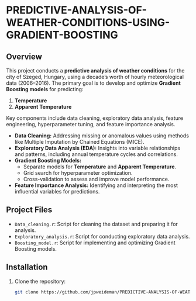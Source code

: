 # PREDICTIVE-ANALYSIS-OF-WEATHER-CONDITIONS-USING-GRADIENT-BOOSTING

## Overview

This project conducts a **predictive analysis of weather conditions** for the city of Szeged, Hungary, using a decade’s worth of hourly meteorological data (2006–2016). The primary goal is to develop and optimize **Gradient Boosting models** for predicting:
1. **Temperature**
2. **Apparent Temperature**

Key components include data cleaning, exploratory data analysis, feature engineering, hyperparameter tuning, and feature importance analysis.

- **Data Cleaning:** Addressing missing or anomalous values using methods like Multiple Imputation by Chained Equations (MICE).
- **Exploratory Data Analysis (EDA):** Insights into variable relationships and patterns, including annual temperature cycles and correlations.
- **Gradient Boosting Models:**
  - Separate models for **Temperature** and **Apparent Temperature**.
  - Grid search for hyperparameter optimization.
  - Cross-validation to assess and improve model performance.
- **Feature Importance Analysis:** Identifying and interpreting the most influential variables for predictions.

## Project Files

- `Data_cleaning.r`: Script for cleaning the dataset and preparing it for analysis.
- `Exploratory_analysis.r`: Script for conducting exploratory data analysis.
- `Boosting_model.r`: Script for implementing and optimizing Gradient Boosting models.

## Installation

1. Clone the repository:
   ```bash
   git clone https://github.com/jpweideman/PREDICTIVE-ANALYSIS-OF-WEATHER-CONDITIONS-USING-GRADIENT-BOOSTING
   
